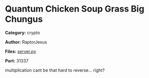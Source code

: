 # Quantum Chicken Soup Grass Big Chungus
**Category:** crypto

**Author:** RaptorJesus

**Files:** [server.py](./server.py)

**Port:** 31337

multiplication cant be that hard to reverse... right?
